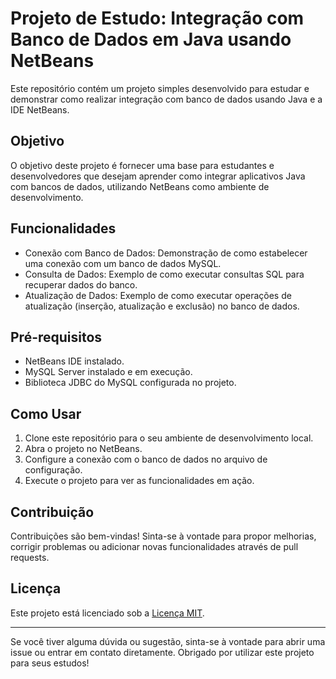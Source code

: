 # Projeto de Estudo: Integração com Banco de Dados em Java usando NetBeans

Este repositório contém um projeto simples desenvolvido para estudar e demonstrar como realizar integração com banco de dados usando Java e a IDE NetBeans.

## Objetivo

O objetivo deste projeto é fornecer uma base para estudantes e desenvolvedores que desejam aprender como integrar aplicativos Java com bancos de dados, utilizando NetBeans como ambiente de desenvolvimento.

## Funcionalidades

- Conexão com Banco de Dados: Demonstração de como estabelecer uma conexão com um banco de dados MySQL.
- Consulta de Dados: Exemplo de como executar consultas SQL para recuperar dados do banco.
- Atualização de Dados: Exemplo de como executar operações de atualização (inserção, atualização e exclusão) no banco de dados.

## Pré-requisitos

- NetBeans IDE instalado.
- MySQL Server instalado e em execução.
- Biblioteca JDBC do MySQL configurada no projeto.

## Como Usar

1. Clone este repositório para o seu ambiente de desenvolvimento local.
2. Abra o projeto no NetBeans.
3. Configure a conexão com o banco de dados no arquivo de configuração.
4. Execute o projeto para ver as funcionalidades em ação.

## Contribuição

Contribuições são bem-vindas! Sinta-se à vontade para propor melhorias, corrigir problemas ou adicionar novas funcionalidades através de pull requests.

## Licença

Este projeto está licenciado sob a [Licença MIT](LICENSE).

---

Se você tiver alguma dúvida ou sugestão, sinta-se à vontade para abrir uma issue ou entrar em contato diretamente. Obrigado por utilizar este projeto para seus estudos!
